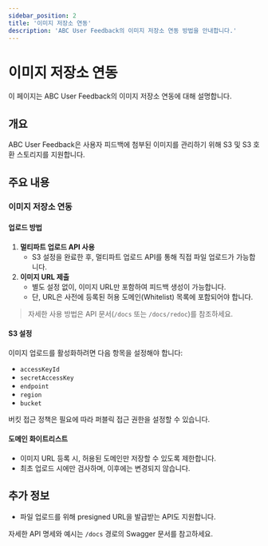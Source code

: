 ```yaml
---
sidebar_position: 2
title: '이미지 저장소 연동'
description: 'ABC User Feedback의 이미지 저장소 연동 방법을 안내합니다.'
---
```


# 이미지 저장소 연동

이 페이지는 ABC User Feedback의 이미지 저장소 연동에 대해 설명합니다.

## 개요

ABC User Feedback은 사용자 피드백에 첨부된 이미지를 관리하기 위해 S3 및 S3 호환 스토리지를 지원합니다.

## 주요 내용

### 이미지 저장소 연동

#### 업로드 방법

1. **멀티파트 업로드 API 사용**
   - S3 설정을 완료한 후, 멀티파트 업로드 API를 통해 직접 파일 업로드가 가능합니다.
2. **이미지 URL 제출**
   - 별도 설정 없이, 이미지 URL만 포함하여 피드백 생성이 가능합니다.
   - 단, URL은 사전에 등록된 허용 도메인(Whitelist) 목록에 포함되어야 합니다.

> 자세한 사용 방법은 API 문서(`/docs` 또는 `/docs/redoc`)를 참조하세요.

#### S3 설정

이미지 업로드를 활성화하려면 다음 항목을 설정해야 합니다:

- `accessKeyId`
- `secretAccessKey`
- `endpoint`
- `region`
- `bucket`

버킷 접근 정책은 필요에 따라 퍼블릭 접근 권한을 설정할 수 있습니다.

#### 도메인 화이트리스트

- 이미지 URL 등록 시, 허용된 도메인만 저장할 수 있도록 제한합니다.
- 최초 업로드 시에만 검사하며, 이후에는 변경되지 않습니다.

## 추가 정보

- 파일 업로드를 위해 presigned URL을 발급받는 API도 지원합니다.

자세한 API 명세와 예시는 `/docs` 경로의 Swagger 문서를 참고하세요.
